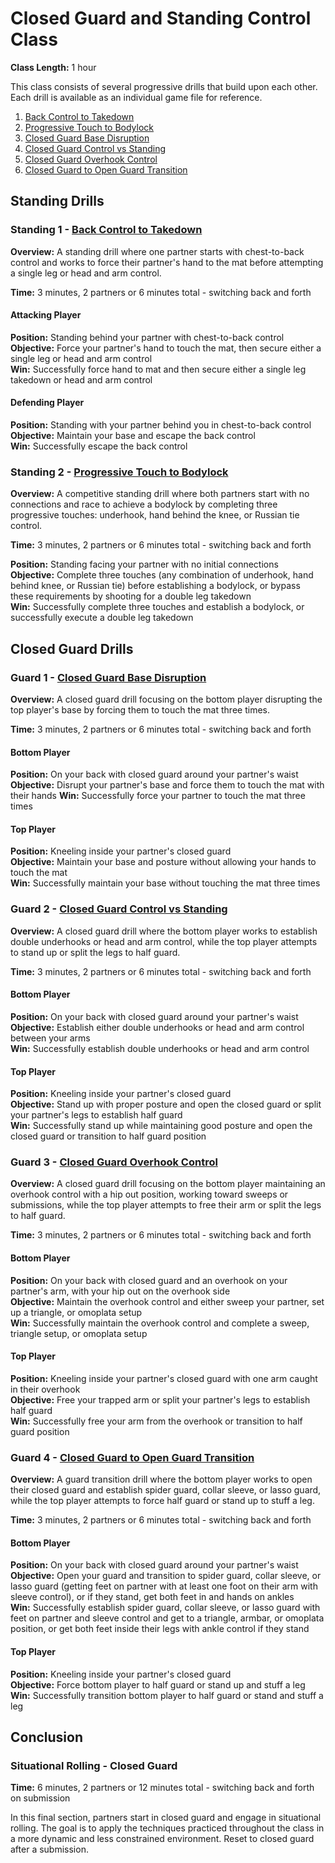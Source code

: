 # Closed Guard and Standing Control Class
**Class Length:** 1 hour

This class consists of several progressive drills that build upon each other. Each drill is available as an individual game file for reference.

1. [Back Control to Takedown](https://mennlo.github.io/grappling-games/md-viewer.html?file=games/standing/back-control-to-takedown.md)
2. [Progressive Touch to Bodylock](https://mennlo.github.io/grappling-games/md-viewer.html?file=games/standing/progressive-touch-to-bodylock.md)
3. [Closed Guard Base Disruption](https://mennlo.github.io/grappling-games/md-viewer.html?file=games/guard/closed/closed-guard-base-disruption.md)
4. [Closed Guard Control vs Standing](https://mennlo.github.io/grappling-games/md-viewer.html?file=games/guard/closed/closed-guard-control-vs-standing.md)
5. [Closed Guard Overhook Control](https://mennlo.github.io/grappling-games/md-viewer.html?file=games/guard/closed/closed-guard-overhook-control.md)
6. [Closed Guard to Open Guard Transition](https://mennlo.github.io/grappling-games/md-viewer.html?file=games/guard/closed/closed-guard-to-open-guard-transition.md)

## Standing Drills

### Standing 1 - [Back Control to Takedown](https://mennlo.github.io/grappling-games/md-viewer.html?file=games/standing/back-control-to-takedown.md)

**Overview:** A standing drill where one partner starts with chest-to-back control and works to force their partner's hand to the mat before attempting a single leg or head and arm control.

**Time:** 3 minutes, 2 partners or 6 minutes total - switching back and forth

#### Attacking Player
**Position:** Standing behind your partner with chest-to-back control  
**Objective:** Force your partner's hand to touch the mat, then secure either a single leg or head and arm control  
**Win:** Successfully force hand to mat and then secure either a single leg takedown or head and arm control  

#### Defending Player
**Position:** Standing with your partner behind you in chest-to-back control  
**Objective:** Maintain your base and escape the back control  
**Win:** Successfully escape the back control

### Standing 2 - [Progressive Touch to Bodylock](https://mennlo.github.io/grappling-games/md-viewer.html?file=games/standing/progressive-touch-to-bodylock.md)

**Overview:** A competitive standing drill where both partners start with no connections and race to achieve a bodylock by completing three progressive touches: underhook, hand behind the knee, or Russian tie control.

**Time:** 3 minutes, 2 partners or 6 minutes total - switching back and forth

**Position:** Standing facing your partner with no initial connections  
**Objective:** Complete three touches (any combination of underhook, hand behind knee, or Russian tie) before establishing a bodylock, or bypass these requirements by shooting for a double leg takedown  
**Win:** Successfully complete three touches and establish a bodylock, or successfully execute a double leg takedown  

## Closed Guard Drills

### Guard 1 - [Closed Guard Base Disruption](https://mennlo.github.io/grappling-games/md-viewer.html?file=games/guard/closed/closed-guard-base-disruption.md)

**Overview:** A closed guard drill focusing on the bottom player disrupting the top player's base by forcing them to touch the mat three times.

**Time:** 3 minutes, 2 partners or 6 minutes total - switching back and forth

#### Bottom Player
**Position:** On your back with closed guard around your partner's waist  
**Objective:** Disrupt your partner's base and force them to touch the mat with their hands 
**Win:** Successfully force your partner to touch the mat three times  

#### Top Player
**Position:** Kneeling inside your partner's closed guard  
**Objective:** Maintain your base and posture without allowing your hands to touch the mat  
**Win:** Successfully maintain your base without touching the mat three times  

### Guard 2 - [Closed Guard Control vs Standing](https://mennlo.github.io/grappling-games/md-viewer.html?file=games/guard/closed/closed-guard-control-vs-standing.md)

**Overview:** A closed guard drill where the bottom player works to establish double underhooks or head and arm control, while the top player attempts to stand up or split the legs to half guard.

**Time:** 3 minutes, 2 partners or 6 minutes total - switching back and forth

#### Bottom Player
**Position:** On your back with closed guard around your partner's waist  
**Objective:** Establish either double underhooks or head and arm control between your arms  
**Win:** Successfully establish double underhooks or head and arm control  

#### Top Player
**Position:** Kneeling inside your partner's closed guard  
**Objective:** Stand up with proper posture and open the closed guard or split your partner's legs to establish half guard  
**Win:** Successfully stand up while maintaining good posture and open the closed guard or transition to half guard position  

### Guard 3 - [Closed Guard Overhook Control](https://mennlo.github.io/grappling-games/md-viewer.html?file=games/guard/closed/closed-guard-overhook-control.md)

**Overview:** A closed guard drill focusing on the bottom player maintaining an overhook control with a hip out position, working toward sweeps or submissions, while the top player attempts to free their arm or split the legs to half guard.

**Time:** 3 minutes, 2 partners or 6 minutes total - switching back and forth

#### Bottom Player
**Position:** On your back with closed guard and an overhook on your partner's arm, with your hip out on the overhook side  
**Objective:** Maintain the overhook control and either sweep your partner, set up a triangle, or omoplata setup  
**Win:** Successfully maintain the overhook control and complete a sweep, triangle setup, or omoplata setup  

#### Top Player
**Position:** Kneeling inside your partner's closed guard with one arm caught in their overhook  
**Objective:** Free your trapped arm or split your partner's legs to establish half guard  
**Win:** Successfully free your arm from the overhook or transition to half guard position  

### Guard 4 - [Closed Guard to Open Guard Transition](https://mennlo.github.io/grappling-games/md-viewer.html?file=games/guard/closed/closed-guard-to-open-guard-transition.md)

**Overview:** A guard transition drill where the bottom player works to open their closed guard and establish spider guard, collar sleeve, or lasso guard, while the top player attempts to force half guard or stand up to stuff a leg.

**Time:** 3 minutes, 2 partners or 6 minutes total - switching back and forth

#### Bottom Player
**Position:** On your back with closed guard around your partner's waist  
**Objective:** Open your guard and transition to spider guard, collar sleeve, or lasso guard (getting feet on partner with at least one foot on their arm with sleeve control), or if they stand, get both feet in and hands on ankles  
**Win:** Successfully establish spider guard, collar sleeve, or lasso guard with feet on partner and sleeve control and get to a triangle, armbar, or omoplata position, or get both feet inside their legs with ankle control if they stand  

#### Top Player
**Position:** Kneeling inside your partner's closed guard  
**Objective:** Force bottom player to half guard or stand up and stuff a leg  
**Win:** Successfully transition bottom player to half guard or stand and stuff a leg  

## Conclusion

### Situational Rolling - Closed Guard
**Time:** 6 minutes, 2 partners or 12 minutes total - switching back and forth on submission

In this final section, partners start in closed guard and engage in situational rolling. The goal is to apply the techniques practiced throughout the class in a more dynamic and less constrained environment. Reset to closed guard after a submission.
